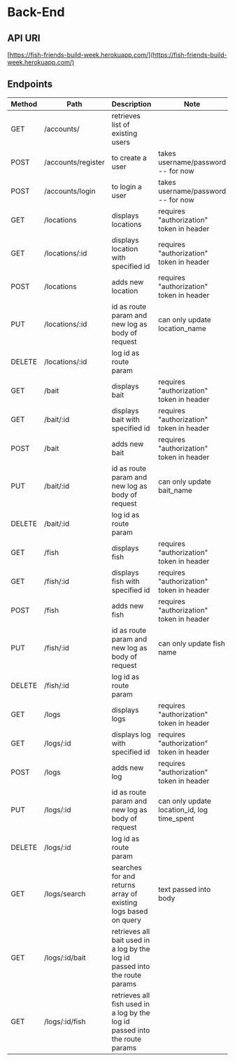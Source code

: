 # Back-End

## API URI

[https://fish-friends-build-week.herokuapp.com/](https://fish-friends-build-week.herokuapp.com/)

## Endpoints

| Method | Path               | Description                                      | Note                                        |
|--------|--------------------|--------------------------------------------------|---------------------------------------------|
| GET    | /accounts/         | retrieves list of existing users                 |                                             |
| POST   | /accounts/register | to create a user                                 | takes username/password -- for now          |
| POST   | /accounts/login    | to login a user                                  | takes username/password -- for now          |
| GET    | /locations         | displays locations                               | requires "authorization" token in header    |
| GET    | /locations/:id     | displays location with specified id              | requires "authorization" token in header    |
| POST   | /locations         | adds new location                                | requires "authorization" token in header    |
| PUT    | /locations/:id     | id as route param and new log as body of request | can only update location_name               |
| DELETE | /locations/:id     | log id as route param                            |                                             |
| GET    | /bait              | displays bait                                    | requires "authorization" token in header    |
| GET    | /bait/:id          | displays bait with specified id                  | requires "authorization" token in header    |
| POST   | /bait              | adds new bait                                    | requires "authorization" token in header    |
| PUT    | /bait/:id          | id as route param and new log as body of request | can only update bait_name                   |
| DELETE | /bait/:id          | log id as route param                            |                                             |
| GET    | /fish              | displays fish                                    | requires "authorization" token in header    |
| GET    | /fish/:id          | displays fish with specified id                  | requires "authorization" token in header    |
| POST   | /fish              | adds new fish                                    | requires "authorization" token in header    |
| PUT    | /fish/:id          | id as route param and new log as body of request | can only update fish name                   |
| DELETE | /fish/:id          | log id as route param                            |                                             |
| GET    | /logs              | displays logs                                    | requires "authorization" token in header    |
| GET    | /logs/:id          | displays log with specified id                   | requires "authorization" token in header    |
| POST   | /logs              | adds new log                                     | requires "authorization" token in header    |
| PUT    | /logs/:id          | id as route param and new log as body of request | can only update location_id, log time_spent |
| DELETE | /logs/:id          | log id as route param                            |                                             |
| GET    | /logs/search       | searches for and returns array of existing logs based on query | text passed into body         |
| GET    | /logs/:id/bait     | retrieves all bait used in a log by the log id passed into the route params |                  |
| GET    | /logs/:id/fish     | retrieves all fish used in a log by the log id passed into the route params |                  |
